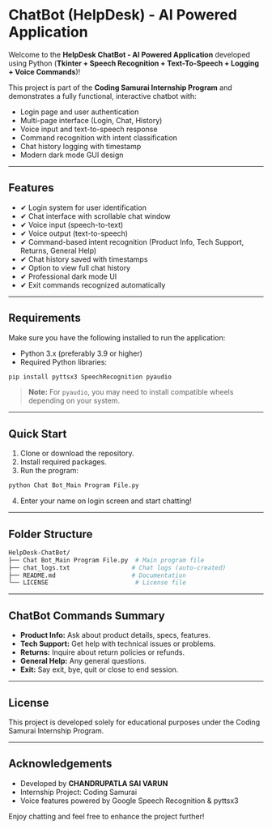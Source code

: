 # ChatBot (HelpDesk) - AI Powered Application

Welcome to the **HelpDesk ChatBot - AI Powered Application** developed using Python (**Tkinter + Speech Recognition + Text-To-Speech + Logging + Voice Commands**)!

This project is part of the **Coding Samurai Internship Program** and demonstrates a fully functional, interactive chatbot with:

* Login page and user authentication
* Multi-page interface (Login, Chat, History)
* Voice input and text-to-speech response
* Command recognition with intent classification
* Chat history logging with timestamp
* Modern dark mode GUI design

---

## Features

* ✔ Login system for user identification
* ✔ Chat interface with scrollable chat window
* ✔ Voice input (speech-to-text)
* ✔ Voice output (text-to-speech)
* ✔ Command-based intent recognition (Product Info, Tech Support, Returns, General Help)
* ✔ Chat history saved with timestamps
* ✔ Option to view full chat history
* ✔ Professional dark mode UI
* ✔ Exit commands recognized automatically

---

## Requirements

Make sure you have the following installed to run the application:

* Python 3.x (preferably 3.9 or higher)
* Required Python libraries:

```bash
pip install pyttsx3 SpeechRecognition pyaudio
```

> **Note:** For `pyaudio`, you may need to install compatible wheels depending on your system.

---

## Quick Start

1. Clone or download the repository.
2. Install required packages.
3. Run the program:

```bash
python Chat Bot_Main Program File.py
```

4. Enter your name on login screen and start chatting!

---

## Folder Structure

```bash
HelpDesk-ChatBot/
├── Chat Bot_Main Program File.py  # Main program file
├── chat_logs.txt                 # Chat logs (auto-created)
├── README.md                     # Documentation
└── LICENSE                        # License file
```

---

## ChatBot Commands Summary

* **Product Info:** Ask about product details, specs, features.
* **Tech Support:** Get help with technical issues or problems.
* **Returns:** Inquire about return policies or refunds.
* **General Help:** Any general questions.
* **Exit:** Say exit, bye, quit or close to end session.

---

## License

This project is developed solely for educational purposes under the Coding Samurai Internship Program.

---

## Acknowledgements

* Developed by **CHANDRUPATLA SAI VARUN**
* Internship Project: Coding Samurai
* Voice features powered by Google Speech Recognition & pyttsx3

Enjoy chatting and feel free to enhance the project further!
